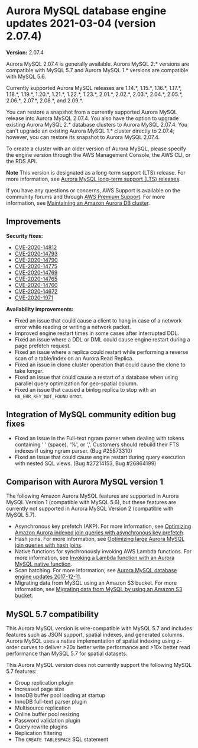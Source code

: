 # Aurora MySQL database engine updates 2021\-03\-04 \(version 2\.07\.4\)<a name="AuroraMySQL.Updates.2074"></a>

**Version:** 2\.07\.4

Aurora MySQL 2\.07\.4 is generally available\. Aurora MySQL 2\.\* versions are compatible with MySQL 5\.7 and Aurora MySQL 1\.\* versions are compatible with MySQL 5\.6\.

 Currently supported Aurora MySQL releases are 1\.14\.\*, 1\.15\.\*, 1\.16\.\*, 1\.17\.\*, 1\.18\.\*, 1\.19\.\*, 1\.20\.\*, 1\.21\.\*, 1\.22\.\*, 1\.23\.\*, 2\.01\.\*, 2\.02\.\*, 2\.03\.\*, 2\.04\.\*, 2\.05\.\*, 2\.06\.\*, 2\.07\.\*, 2\.08\.\*, and 2\.09\.\*\. 

 You can restore a snapshot from a currently supported Aurora MySQL release into Aurora MySQL 2\.07\.4\. You also have the option to upgrade existing Aurora MySQL 2\.\* database clusters to Aurora MySQL 2\.07\.4\. You can't upgrade an existing Aurora MySQL 1\.\* cluster directly to 2\.07\.4; however, you can restore its snapshot to Aurora MySQL 2\.07\.4\. 

 To create a cluster with an older version of Aurora MySQL, please specify the engine version through the AWS Management Console, the AWS CLI, or the RDS API\. 

**Note**  <a name="lts_notice_2074"></a>
 This version is designated as a long\-term support \(LTS\) release\. For more information, see [Aurora MySQL long\-term support \(LTS\) releases](AuroraMySQL.Updates.Versions.md#AuroraMySQL.Updates.LTS)\. 

If you have any questions or concerns, AWS Support is available on the community forums and through [AWS Premium Support](http://aws.amazon.com/support)\. For more information, see [Maintaining an Amazon Aurora DB cluster](USER_UpgradeDBInstance.Maintenance.md)\.

## Improvements<a name="AuroraMySQL.Updates.2074.Improvements"></a>

 **Security fixes:** 
+ [CVE\-2020\-14812](https://cve.mitre.org/cgi-bin/cvename.cgi?name=CVE-2020-14812)
+ [CVE\-2020\-14793](https://cve.mitre.org/cgi-bin/cvename.cgi?name=CVE-2020-14793)
+ [CVE\-2020\-14790](https://cve.mitre.org/cgi-bin/cvename.cgi?name=CVE-2020-14790)
+ [CVE\-2020\-14775](https://cve.mitre.org/cgi-bin/cvename.cgi?name=CVE-2020-14775)
+ [CVE\-2020\-14769](https://cve.mitre.org/cgi-bin/cvename.cgi?name=CVE-2020-14769)
+ [CVE\-2020\-14765](https://cve.mitre.org/cgi-bin/cvename.cgi?name=CVE-2020-14765)
+ [CVE\-2020\-14760](https://cve.mitre.org/cgi-bin/cvename.cgi?name=CVE-2020-14760)
+ [CVE\-2020\-14672](https://cve.mitre.org/cgi-bin/cvename.cgi?name=CVE-2020-14672)
+ [CVE\-2020\-1971](https://cve.mitre.org/cgi-bin/cvename.cgi?name=CVE-2020-1971)

 **Availability improvements:** 
+  Fixed an issue that could cause a client to hang in case of a network error while reading or writing a network packet\. 
+  Improved engine restart times in some cases after interrupted DDL\. 
+  Fixed an issue where a DDL or DML could cause engine restart during a page prefetch request\. 
+  Fixed an issue where a replica could restart while performing a reverse scan of a table/index on an Aurora Read Replica\. 
+  Fixed an issue in clone cluster operation that could cause the clone to take longer\. 
+  Fixed an issue that could cause a restart of a database when using parallel query optimization for geo\-spatial column\. 
+  Fixed an issue that caused a binlog replica to stop with an `HA_ERR_KEY_NOT_FOUND` error\. 

## Integration of MySQL community edition bug fixes<a name="AuroraMySQL.Updates.2074.Patches"></a>
+  Fixed an issue in the Full\-text ngram parser when dealing with tokens containing ' ' \(space\), '%', or ','\. Customers should rebuild their FTS indexes if using ngram parser\. \(Bug \#25873310\) 
+  Fixed an issue that could cause engine restart during query execution with nested SQL views\. \(Bug \#27214153, Bug \#26864199\) 

## Comparison with Aurora MySQL version 1<a name="AuroraMySQL.Updates.2074.Compare56"></a>

The following Amazon Aurora MySQL features are supported in Aurora MySQL Version 1 \(compatible with MySQL 5\.6\), but these features are currently not supported in Aurora MySQL Version 2 \(compatible with MySQL 5\.7\)\.
+ Asynchronous key prefetch \(AKP\)\. For more information, see [Optimizing Amazon Aurora indexed join queries with asynchronous key prefetch](AuroraMySQL.BestPractices.md#Aurora.BestPractices.AKP)\.
+ Hash joins\. For more information, see [Optimizing large Aurora MySQL join queries with hash joins](AuroraMySQL.BestPractices.md#Aurora.BestPractices.HashJoin)\.
+ Native functions for synchronously invoking AWS Lambda functions\. For more information, see [Invoking a Lambda function with an Aurora MySQL native function](AuroraMySQL.Integrating.Lambda.md#AuroraMySQL.Integrating.NativeLambda)\.
+ Scan batching\. For more information, see [Aurora MySQL database engine updates 2017\-12\-11](AuroraMySQL.Updates.20171211.md)\.
+ Migrating data from MySQL using an Amazon S3 bucket\. For more information, see [Migrating data from MySQL by using an Amazon S3 bucket](AuroraMySQL.Migrating.ExtMySQL.md#AuroraMySQL.Migrating.ExtMySQL.S3)\.

## MySQL 5\.7 compatibility<a name="AuroraMySQL.Updates.2074.Compatibility"></a>

This Aurora MySQL version is wire\-compatible with MySQL 5\.7 and includes features such as JSON support, spatial indexes, and generated columns\. Aurora MySQL uses a native implementation of spatial indexing using z\-order curves to deliver >20x better write performance and >10x better read performance than MySQL 5\.7 for spatial datasets\.

This Aurora MySQL version does not currently support the following MySQL 5\.7 features:
+ Group replication plugin
+ Increased page size
+ InnoDB buffer pool loading at startup
+ InnoDB full\-text parser plugin
+ Multisource replication
+ Online buffer pool resizing
+ Password validation plugin
+ Query rewrite plugins
+ Replication filtering
+ The `CREATE TABLESPACE` SQL statement